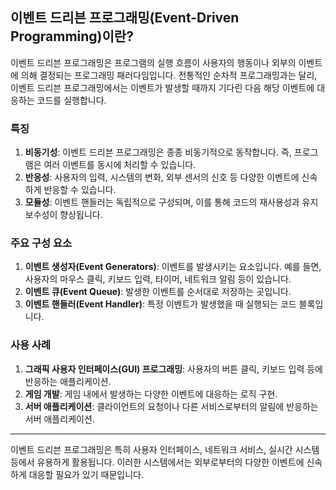 ## 이벤트 드리븐 프로그래밍(Event-Driven Programming)이란?

이벤트 드리븐 프로그래밍은 프로그램의 실행 흐름이 사용자의 행동이나 외부의 이벤트에 의해 결정되는 프로그래밍 패러다임입니다. 전통적인 순차적 프로그래밍과는 달리, 이벤트 드리븐 프로그래밍에서는 이벤트가 발생할 때까지 기다린 다음 해당 이벤트에 대응하는 코드를 실행합니다.

### 특징

1. **비동기성**: 이벤트 드리븐 프로그래밍은 종종 비동기적으로 동작합니다. 즉, 프로그램은 여러 이벤트를 동시에 처리할 수 있습니다.
2. **반응성**: 사용자의 입력, 시스템의 변화, 외부 센서의 신호 등 다양한 이벤트에 신속하게 반응할 수 있습니다.
3. **모듈성**: 이벤트 핸들러는 독립적으로 구성되며, 이를 통해 코드의 재사용성과 유지 보수성이 향상됩니다.

### 주요 구성 요소

1. **이벤트 생성자(Event Generators)**: 이벤트를 발생시키는 요소입니다. 예를 들면, 사용자의 마우스 클릭, 키보드 입력, 타이머, 네트워크 알림 등이 있습니다.
2. **이벤트 큐(Event Queue)**: 발생한 이벤트를 순서대로 저장하는 곳입니다.
3. **이벤트 핸들러(Event Handler)**: 특정 이벤트가 발생했을 때 실행되는 코드 블록입니다.

### 사용 사례

1. **그래픽 사용자 인터페이스(GUI) 프로그래밍**: 사용자의 버튼 클릭, 키보드 입력 등에 반응하는 애플리케이션.
2. **게임 개발**: 게임 내에서 발생하는 다양한 이벤트에 대응하는 로직 구현.
3. **서버 애플리케이션**: 클라이언트의 요청이나 다른 서비스로부터의 알림에 반응하는 서버 애플리케이션.

---

이벤트 드리븐 프로그래밍은 특히 사용자 인터페이스, 네트워크 서비스, 실시간 시스템 등에서 유용하게 활용됩니다. 이러한 시스템에서는 외부로부터의 다양한 이벤트에 신속하게 대응할 필요가 있기 때문입니다.
